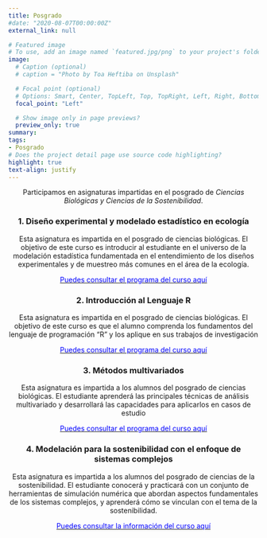```yaml
---
title: Posgrado
#date: "2020-08-07T00:00:00Z"
external_link: null

# Featured image
# To use, add an image named `featured.jpg/png` to your project's folder. 
image: 
  # Caption (optional)
  # caption = "Photo by Toa Heftiba on Unsplash"

  # Focal point (optional)
  # Options: Smart, Center, TopLeft, Top, TopRight, Left, Right, BottomLeft, Bottom, BottomRight
  focal_point: "Left"

  # Show image only in page previews?
  preview_only: true
summary: 
tags:
- Posgrado
# Does the project detail page use source code highlighting?
highlight: true
text-align: justify
---
```

<center>

Participamos en asignaturas impartidas en el posgrado de *Ciencias Biológicas y Ciencias de la Sostenibilidad*.

### 1. Diseño experimental y modelado estadístico en ecología

Esta asignatura es impartida en el posgrado de ciencias biológicas. El objetivo de este curso es introducir al estudiante en el universo de la modelación estadística fundamentada en el entendimiento de los diseños
experimentales y de muestreo más comunes en el área de la ecología.

 [<span style="color:blue">Puedes consultar el programa del curso aquí</span>](http://pcbiol.posgrado.unam.mx/programas_cursos/2020-1/dise%C3%B1o_experimental_y_modelado_estadistico_en_ecologia.pdf)

### 2. Introducción al Lenguaje R

Esta asignatura es impartida en el posgrado de ciencias biológicas. El objetivo de este curso es que el alumno comprenda los fundamentos del lenguaje de programación “R” y los aplique en sus trabajos de investigación
 
 [<span style="color:blue">Puedes consultar el programa del curso aquí</span>](http://pcbiol.posgrado.unam.mx/programas_cursos/2020-2/introduccion_al_lenguaje__r.pdf)

###  3. Métodos multivariados

Esta asignatura es impartida a los alumnos del posgrado de ciencias biológicas. El estudiante aprenderá las principales técnicas de análisis multivariado y desarrollará las capacidades
para aplicarlos en casos de estudio

 [<span style="color:blue">Puedes consultar el programa del curso aquí</span>](http://pcbiol.posgrado.unam.mx/programas_cursos/2018-2/introduccion_al_estudio_de_los_metodos_multivariados.pdf)

###  4. Modelación para la sostenibilidad con el enfoque de sistemas complejos

Esta asignatura es impartida a los alumnos del posgrado de ciencias de la sostenibilidad. El estudiante conocerá y practicará con un conjunto de herramientas de simulación numérica que abordan aspectos fundamentales de los sistemas complejos, y aprenderá cómo se vinculan con el tema de la sostenibilidad.

 [<span style="color:blue">Puedes consultar la información del curso aquí</span>](https://sostenibilidad.posgrado.unam.mx/cursos/modelacion-para-la-sostenibilidad-con-el-enfoque-de-sistemas-complejos_en-linea/)

</center>